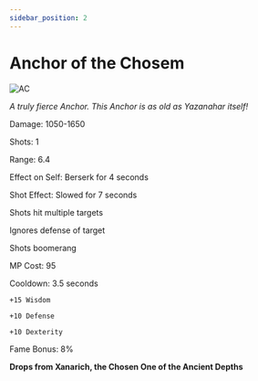 ```yaml
---
sidebar_position: 2
---
```


# Anchor of the Chosem

![AC](https://vwiki.valorserver.com/api/item/picture/anchor%20of%20the%20chosen)

<i>A truly fierce Anchor. This Anchor is as old as Yazanahar itself!</i>

Damage: 1050-1650

Shots: 1

Range: 6.4

Effect on Self: Berserk for 4 seconds

Shot Effect: Slowed for 7 seconds

Shots hit multiple targets

Ignores defense of target

Shots boomerang

MP Cost: 95

Cooldown: 3.5 seconds

    +15 Wisdom
    
    +10 Defense
    
    +10 Dexterity

Fame Bonus: 8%

**Drops from Xanarich, the Chosen One of the Ancient Depths**
